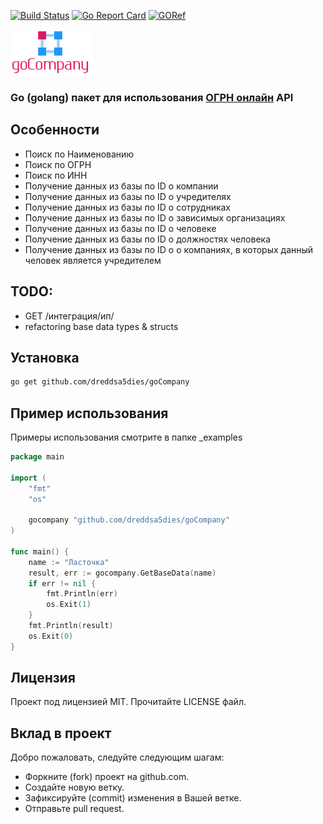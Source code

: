 [![Build Status](https://travis-ci.org/dreddsa5dies/goCompany.svg?branch=master)](https://travis-ci.org/dreddsa5dies/goCompany) [![Go Report Card](https://goreportcard.com/badge/github.com/dreddsa5dies/goCompany)](https://goreportcard.com/report/github.com/dreddsa5dies/goCompany) [![GORef](https://godoc.org/github.com/dreddsa5dies/goCompany?status.svg)](https://godoc.org/github.com/dreddsa5dies/goCompany)  

![IMAGE](img/goCompany.png)

### Go (golang) пакет для использования [ОГРН онлайн](https://ru.rus.company/) API

## Особенности
* Поиск по Наименованию
* Поиск по ОГРН
* Поиcк по ИНН
* Получение данных из базы по ID о компании
* Получение данных из базы по ID о учредителях
* Получение данных из базы по ID о сотрудниках
* Получение данных из базы по ID о зависимых организациях
* Получение данных из базы по ID о человеке
* Получение данных из базы по ID о должностях человека
* Получение данных из базы по ID о о компаниях, в которых данный человек является учредителем


## TODO:
* GET /интеграция/ип/
* refactoring base data types & structs

## Установка
```bash
go get github.com/dreddsa5dies/goCompany
```

## Пример использования
Примеры использования смотрите в папке _examples
```Go
package main

import (
	"fmt"
	"os"

	gocompany "github.com/dreddsa5dies/goCompany"
)

func main() {
	name := "Ласточка"
	result, err := gocompany.GetBaseData(name)
	if err != nil {
		fmt.Println(err)
		os.Exit(1)
	}
	fmt.Println(result)
	os.Exit(0)
}
```

## Лицензия
Проект под лицензией MIT. Прочитайте LICENSE файл.

## Вклад в проект
Добро пожаловать, следуйте следующим шагам:

- Форкните (fork) проект на github.com.
- Создайте новую ветку.
- Зафиксируйте (commit) изменения в Вашей ветке.
- Отправьте pull request.

